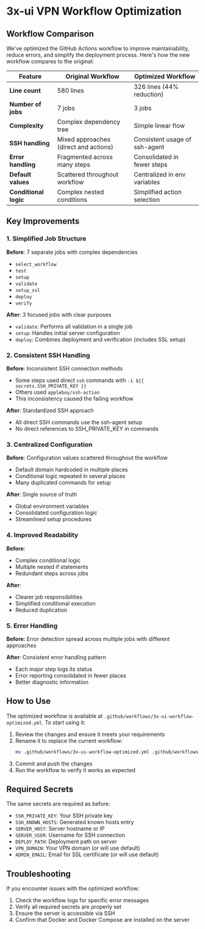 # 3x-ui VPN Workflow Optimization

## Workflow Comparison

We've optimized the GitHub Actions workflow to improve maintainability, reduce errors, and simplify the deployment process. Here's how the new workflow compares to the original:

| Feature | Original Workflow | Optimized Workflow |
|---------|------------------|-------------------|
| **Line count** | 580 lines | 326 lines (44% reduction) |
| **Number of jobs** | 7 jobs | 3 jobs |
| **Complexity** | Complex dependency tree | Simple linear flow |
| **SSH handling** | Mixed approaches (direct and actions) | Consistent usage of ssh-agent |
| **Error handling** | Fragmented across many steps | Consolidated in fewer steps |
| **Default values** | Scattered throughout workflow | Centralized in env variables |
| **Conditional logic** | Complex nested conditions | Simplified action selection |

## Key Improvements

### 1. Simplified Job Structure

**Before**: 7 separate jobs with complex dependencies
- `select_workflow`
- `test`
- `setup`
- `validate`
- `setup_ssl`
- `deploy`
- `verify`

**After**: 3 focused jobs with clear purposes
- `validate`: Performs all validation in a single job
- `setup`: Handles initial server configuration
- `deploy`: Combines deployment and verification (includes SSL setup)

### 2. Consistent SSH Handling

**Before**: Inconsistent SSH connection methods
- Some steps used direct `ssh` commands with `-i ${{ secrets.SSH_PRIVATE_KEY }}`
- Others used `appleboy/ssh-action` 
- This inconsistency caused the failing workflow

**After**: Standardized SSH approach
- All direct SSH commands use the ssh-agent setup
- No direct references to SSH_PRIVATE_KEY in commands

### 3. Centralized Configuration

**Before**: Configuration values scattered throughout the workflow
- Default domain hardcoded in multiple places
- Conditional logic repeated in several places
- Many duplicated commands for setup

**After**: Single source of truth
- Global environment variables
- Consolidated configuration logic
- Streamlined setup procedures

### 4. Improved Readability

**Before**: 
- Complex conditional logic
- Multiple nested if statements
- Redundant steps across jobs

**After**:
- Clearer job responsibilities
- Simplified conditional execution
- Reduced duplication

### 5. Error Handling

**Before**: Error detection spread across multiple jobs with different approaches

**After**: Consistent error handling pattern
- Each major step logs its status
- Error reporting consolidated in fewer places
- Better diagnostic information

## How to Use

The optimized workflow is available at `.github/workflows/3x-ui-workflow-optimized.yml`. To start using it:

1. Review the changes and ensure it meets your requirements
2. Rename it to replace the current workflow:
   ```bash
   mv .github/workflows/3x-ui-workflow-optimized.yml .github/workflows/3x-ui-workflow.yml
   ```
3. Commit and push the changes
4. Run the workflow to verify it works as expected

## Required Secrets

The same secrets are required as before:
- `SSH_PRIVATE_KEY`: Your SSH private key
- `SSH_KNOWN_HOSTS`: Generated known hosts entry
- `SERVER_HOST`: Server hostname or IP
- `SERVER_USER`: Username for SSH connection
- `DEPLOY_PATH`: Deployment path on server
- `VPN_DOMAIN`: Your VPN domain (or will use default)
- `ADMIN_EMAIL`: Email for SSL certificate (or will use default)

## Troubleshooting

If you encounter issues with the optimized workflow:

1. Check the workflow logs for specific error messages
2. Verify all required secrets are properly set
3. Ensure the server is accessible via SSH
4. Confirm that Docker and Docker Compose are installed on the server 